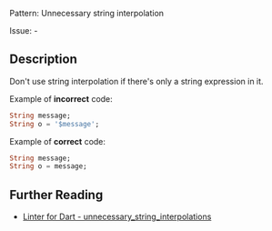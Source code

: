 Pattern: Unnecessary string interpolation

Issue: -

## Description

Don't use string interpolation if there's only a string expression in it.

Example of **incorrect** code:
```dart
String message;
String o = '$message';
```

Example of **correct** code:
```dart
String message;
String o = message;
```

## Further Reading

* [Linter for Dart - unnecessary_string_interpolations](https://dart-lang.github.io/linter/lints/unnecessary_string_interpolations.html)